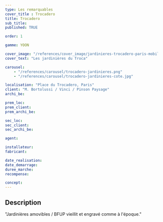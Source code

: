 ```yaml
---
type: Les remarquables
cover_title : Trocadero
title: Trocadero
sub_title:
published: TRUE

order: 1

gamme: YOON

cover_image: "/references/cover_image/jardinieres-trocadero-paris-mobilum.jpg"
cover_text: "Les jardinières du Troca"

carousel:
    - "/references/carousel/trocadero-jardinieres.png"
    - "/references/carousel/trocadero-jardinieres-cote.jpg"

localisation: "Place du Trocadero, Paris"
client: "M. Bortolussi / Vinci / Pinson Paysage"
archi_be:

prem_loc:
prem_client:
prem_archi_be:

sec_loc:
sec_client:
sec_archi_be:

agent:

installateur:
fabricant:

date_realisation:
date_demarrage:
duree_marche:
recompense:

concept:  
---
```


## Description
"Jardinières amovibles / BFUP vieillit et engravé comme à l'époque."